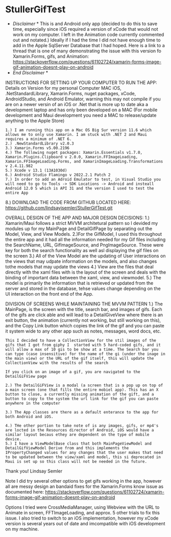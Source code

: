 # StullerGifTest

* *Disclaimer* *
This is and Android only app (decided to do this to save time, especially since iOS required a version of xCode that would not work on my computer. I left in the Animation code currently commented out and notated.) Ideally if I had the time I did not have enough time to add in the Apple SqlServer Database that I had hoped. Here is a link to a thread that is one of many demonstrating the issue with this version fo Xamarin.Forms, gifs, and Animation: https://stackoverflow.com/questions/61102724/xamarin-forms-image-gif-animation-doesnt-play-on-android
* *End Disclaimer* *

INSTRUCTIONS FOR SETTING UP YOUR COMPUTER TO RUN THE APP:
Details on Version for my personal Computer MAC iOS, .NetStandardLibrary, Xamarin.Forms, nuget packages, xCode, AndroidStudio, and Android Emulator, warning this may not compile if you are on a newer versin of an iOS or .Net that is more up to date aka a development laptop and has only been developed on a MAC (For mobile development and Maui development you need a MAC to release/update anything to the Apple Store)
    
    1.) I am running this app on a Mac OS Big Sur version 11.6 which allows me to only use Xamarin. I am stuck with .NET 2 and Maui requires a minimum of .NET 6.
    2.) .NewStandardLibrary v2.0.3
    3.) Xamarin.Forms v5.00.2196
    4.) The following nuget packages: Xamarin.Essentials v1.7.0, Xamarin.Plugins.Clipboard v 2.0.0, Xamarin.FFImageLoading, Xamarin.FFImageLoading.Forms, and XamarinImageLoading.Transformations v 2.4.11.982
    5.) Xcode v 13.1 (13A1030d)
    6.) Android Studio Flamingo v 2022.2.1 Patch 2
    7.) In order to add an Adroid Emulator to test, in Visual Studio you will need to go to Tools -> SDK Locations -> Android and insteall Android 12.0 S which is API 31 and the version I used to test the entire App
  8.) DOWNLOAD THE CODE FROM GITHUB LOCATED HERE: https://github.com/lindsayjsemler/StullerGifTest.git


OVERALL DESIGN OF THE APP AND MAJOR DESIGN DECISIONS:
    1.) Xamarin/Maui follows a strict MVVM architetural pattern so I devided my modules up for my MainPage and DetailGifPage by separating out the Model, View, and View Models.
    2.)For the GifModel, I used this throughout the entire app and it had all the information needed for my Gif files including the SearchName, URL, GifImageSource, and PngImageSource. These were key for both the search functionality as well asl displaying the gif files on the screen
    3.) All of the View Model are the updating of User interactions on the views that may udpate information on the models, and also changes tothe models that may update the views
    4.) View are the files that deal directly with the xaml files with is the layout of the screen and deals with the binding of important data between the xaml, view, and viewmodel.
    5.) The model is primarily the information that is retrieved or updated from the server and stored in the database, tehse values change depending on the UI interaction on the front end of the App.

DIVISION OF SCREENS WHILE MAINTAINING THE MVVM PATTERN
    1.) The MainPage, is the screen with the title, search bar, and images of gifs. Each of the gifs are click able and will lead to a DetailGiveView where there is an exit button, the animation (currently not working, but still working on this), and the Copy Link button which copies the link of the gif and you can paste it system wide to any other app such as notes, messages, word docs, etc. 
    
    This I decided to have a CollectionView for the stil images of the gifs that I got from giphy I  started with 5 hard-coded gifs, and it will allow a max of 10 gis to be show at a time. The Search bar you can type (case insensitive) for the name of the gi (under the inage in the main view) or the URL of the gif itself, this will update the CollectionView with the results of the search
    
    If you click on an image of a gif, you are navigated to the DetailGiFView page
    
    2.) The DetailGiFView is a modal (a screen that is a pop up on top of a main screen (one that fills the entire mobiel app). This has an X button to close, a currently missing animation of the gift, and a button to copy to the system the url link for the gif you can paste anywhere in the computer
    
    3.) The App classes are there as a default enterance to the app for both Android and iOS.
    
    4.) THe other portion to take note of is any images, gifs, or mp4's are locted in the Resources director of Android, iOS would have a similar layout becaus ethey are dependent on the type of mobile device. 
    5.) I have a ViewModelBase class that both MainPageViewModel and DetailGifViewModel Derive from and this implements the IPropertyChanged values for any changes that the user makes that need to be updated between the view/xaml and model, this si deprecated in Maui is set up so this class will not be needed in the future.

Thank you!
Lindsay Semler



Note I did try several other options to get gifs working in the app, however all are messy design an bandaid fixes for the Xamarin.Forms know issue as documented here: https://stackoverflow.com/questions/61102724/xamarin-forms-image-gif-animation-doesnt-play-on-android

Options I tried were CrossMediaManager, using Webview with the URL to Animate in screen, FFTImageLoading, and approx. 5 other trials to fix this issue. I also tried to switch to an iOS implementation, however my xCode version is several years out of date and imcompatible with iOS development on my machine.


